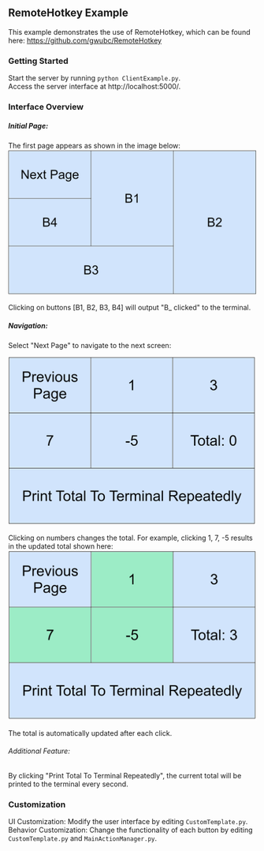 ## RemoteHotkey Example

This example demonstrates the use of RemoteHotkey, which can be found here: https://github.com/gwubc/RemoteHotkey


### Getting Started
Start the server by running `python ClientExample.py`.\
Access the server interface at http://localhost:5000/.


### Interface Overview
##### Initial Page: 

The first page appears as shown in the image below:
![img.png](./img.png)

Clicking on buttons [B1, B2, B3, B4] will output "B_ clicked" to the terminal.

##### Navigation: 
Select "Next Page" to navigate to the next screen:

![img_1.png](./img_1.png)

Clicking on numbers changes the total. For example, clicking 1, 7, -5 results in the updated total shown here:
![img_2.png](./img_2.png)

The total is automatically updated after each click.

###### Additional Feature: 
By clicking "Print Total To Terminal Repeatedly", the current total will be printed to the terminal every second.


### Customization
UI Customization: Modify the user interface by editing `CustomTemplate.py`.\
Behavior Customization: Change the functionality of each button by editing `CustomTemplate.py` and `MainActionManager.py`.